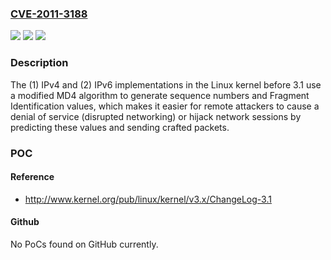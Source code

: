 ### [CVE-2011-3188](https://cve.mitre.org/cgi-bin/cvename.cgi?name=CVE-2011-3188)
![](https://img.shields.io/static/v1?label=Product&message=n%2Fa&color=blue)
![](https://img.shields.io/static/v1?label=Version&message=n%2Fa&color=blue)
![](https://img.shields.io/static/v1?label=Vulnerability&message=n%2Fa&color=brighgreen)

### Description

The (1) IPv4 and (2) IPv6 implementations in the Linux kernel before 3.1 use a modified MD4 algorithm to generate sequence numbers and Fragment Identification values, which makes it easier for remote attackers to cause a denial of service (disrupted networking) or hijack network sessions by predicting these values and sending crafted packets.

### POC

#### Reference
- http://www.kernel.org/pub/linux/kernel/v3.x/ChangeLog-3.1

#### Github
No PoCs found on GitHub currently.

